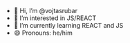 - 👋 Hi, I’m @vojtasrubar
- 👀 I’m interested in JS/REACT
- 🌱 I’m currently learning REACT and JS
- 😄 Pronouns: he/him

<!---
vojtasrubar/vojtasrubar is a ✨ special ✨ repository because its `README.md` (this file) appears on your GitHub profile.
You can click the Preview link to take a look at your changes.
--->
